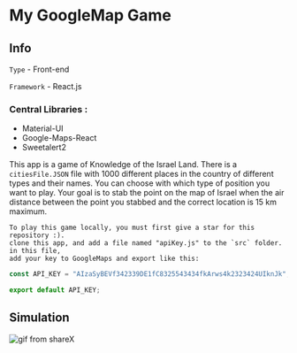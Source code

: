 # My GoogleMap Game

## Info

`Type` - Front-end

`Framework` - React.js

### Central Libraries :

- Material-UI
- Google-Maps-React
- Sweetalert2

This app is a game of Knowledge of the Israel Land.
There is a `citiesFile.JSON` file with 1000 different places in the country of different types and their names.
You can choose with which type of position you want to play.
Your goal is to stab the point on the map of Israel when the air distance between the point you stabbed and the correct location is 15 km maximum.

```
To play this game locally, you must first give a star for this repository :).
clone this app, and add a file named "apiKey.js" to the `src` folder. in this file, 
add your key to GoogleMaps and export like this:
```

```javascript
const API_KEY = "AIzaSyBEVf342339DE1fC8325543434fkArws4k2323424UIknJk";

export default API_KEY;
```

## Simulation

![gif from shareX](GIF.gif)
